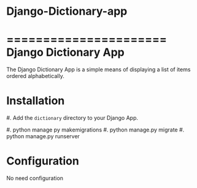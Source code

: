 ﻿# Django-Dictionary-app

======================
Django Dictionary App
======================

The Django Dictionary App is a simple means of displaying a list of items
ordered alphabetically.


Installation
============

#. Add the `dictionary` directory to your Django App.

#. python manage py makemigrations
#. python manage.py migrate
#. python manage.py runserver

Configuration
=============
No need configuration
